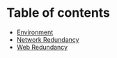 # Table of contents

* [Environment](README.md)
* [Network Redundancy](network-redundancy.md)
* [Web Redundancy](web-redundancy.md)
